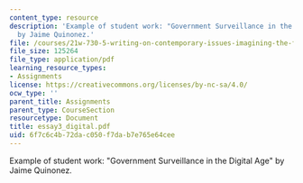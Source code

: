 ```yaml
---
content_type: resource
description: 'Example of student work: "Government Surveillance in the Digital Age"
  by Jaime Quinonez.'
file: /courses/21w-730-5-writing-on-contemporary-issues-imagining-the-future-fall-2007/6f7c6c4b72dac050f7dab7e765e64cee_essay3_digital.pdf
file_size: 125264
file_type: application/pdf
learning_resource_types:
- Assignments
license: https://creativecommons.org/licenses/by-nc-sa/4.0/
ocw_type: ''
parent_title: Assignments
parent_type: CourseSection
resourcetype: Document
title: essay3_digital.pdf
uid: 6f7c6c4b-72da-c050-f7da-b7e765e64cee
---
```

Example of student work: "Government Surveillance in the Digital Age" by Jaime Quinonez.